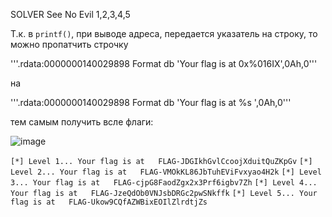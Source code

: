 SOLVER 
See No Evil 1,2,3,4,5

Т.к. в `printf()`, при выводе адреса, передается указатель на строку, то можно пропатчить строчку

'''.rdata:0000000140029898 Format          db 'Your flag is at 0x%016IX',0Ah,0'''

на 

'''.rdata:0000000140029898 Format          db 'Your flag is at   %s    ',0Ah,0'''

тем самым получить всле флаги:

![image](https://user-images.githubusercontent.com/55994705/188719678-e3f0d2b3-45c6-4503-88ad-bb80fd60bfce.png)


`[*] Level 1... Your flag is at   FLAG-JDGIkhGvlCcoojXduitQuZKpGv`
`[*] Level 2... Your flag is at   FLAG-VMOkKL86JbTuhEViFvxyao4H2k`
`[*] Level 3... Your flag is at   FLAG-cjpG8FaodZgx2x3Prf6igbv7Zh`
`[*] Level 4... Your flag is at   FLAG-JzeQdOb0VNJsbDRGc2pwSNkffk`
`[*] Level 5... Your flag is at   FLAG-Ukow9CQfAZWBixEOIlZlrdtjZs`
